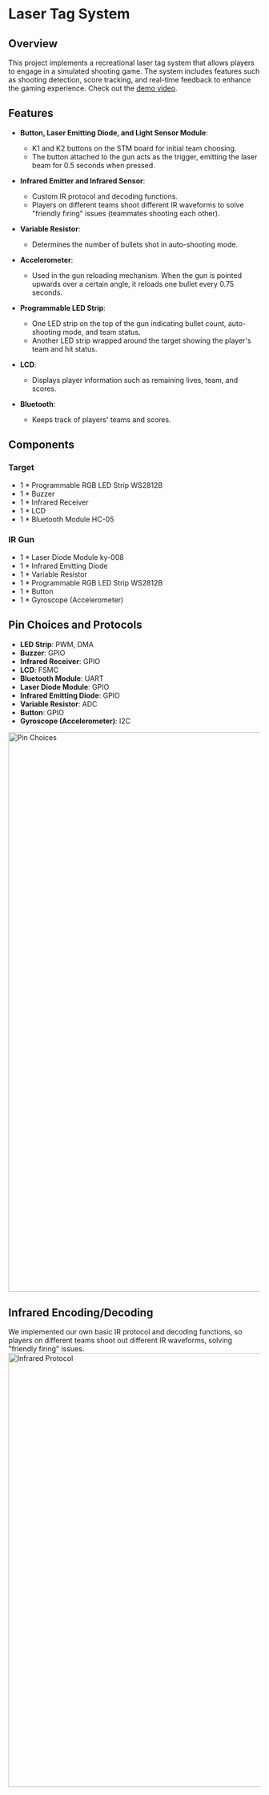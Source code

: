 # Laser Tag System

## Overview

This project implements a recreational laser tag system that allows players to engage in a simulated shooting game. The system includes features such as shooting detection, score tracking, and real-time feedback to enhance the gaming experience. Check out the [demo video](https://www.youtube.com/watch?v=3bv4x8FTByI).

## Features

- **Button, Laser Emitting Diode, and Light Sensor Module**: 
  - K1 and K2 buttons on the STM board for initial team choosing.
  - The button attached to the gun acts as the trigger, emitting the laser beam for 0.5 seconds when pressed.
  
- **Infrared Emitter and Infrared Sensor**: 
  - Custom IR protocol and decoding functions.
  - Players on different teams shoot different IR waveforms to solve "friendly firing" issues (teammates shooting each other).
  
- **Variable Resistor**: 
  - Determines the number of bullets shot in auto-shooting mode.
  
- **Accelerometer**: 
  - Used in the gun reloading mechanism. When the gun is pointed upwards over a certain angle, it reloads one bullet every 0.75 seconds.
  
- **Programmable LED Strip**: 
  - One LED strip on the top of the gun indicating bullet count, auto-shooting mode, and team status.
  - Another LED strip wrapped around the target showing the player's team and hit status.
  
- **LCD**: 
  - Displays player information such as remaining lives, team, and scores.
  
- **Bluetooth**: 
  - Keeps track of players' teams and scores.

## Components

### Target

- 1 * Programmable RGB LED Strip WS2812B
- 1 * Buzzer
- 1 * Infrared Receiver
- 1 * LCD
- 1 * Bluetooth Module HC-05

### IR Gun

- 1 * Laser Diode Module ky-008
- 1 * Infrared Emitting Diode
- 1 * Variable Resistor
- 1 * Programmable RGB LED Strip WS2812B
- 1 * Button
- 1 * Gyroscope (Accelerometer)

## Pin Choices and Protocols

- **LED Strip**: PWM, DMA
- **Buzzer**: GPIO
- **Infrared Receiver**: GPIO
- **LCD**: FSMC
- **Bluetooth Module**: UART
- **Laser Diode Module**: GPIO
- **Infrared Emitting Diode**: GPIO
- **Variable Resistor**: ADC
- **Button**: GPIO
- **Gyroscope (Accelerometer)**: I2C

<img width="1118" alt="Pin Choices" src="https://github.com/seanpanpan321/Laser_Tag/assets/89929031/9a1a6d4d-d95d-4184-8d6c-2fa316c52739">


## Infrared Encoding/Decoding

We implemented our own basic IR protocol and decoding functions, so players on different teams shoot out different IR waveforms, solving "friendly firing" issues.
<img width="867" alt="Infrared Protocol" src="https://github.com/seanpanpan321/Laser_Tag/assets/89929031/401b59c7-64f0-4e4e-acca-bc59a32849a7">

